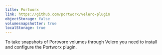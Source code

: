 ```yaml
---
title: Portworx
link: https://github.com/portworx/velero-plugin
objectStorage: false
volumesnapshotter: true
localStorage: true
---
```

To take snapshots of Portworx volumes through Velero you need to install and configure the Portworx plugin.
